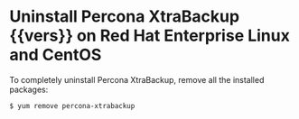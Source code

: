 # Uninstall Percona XtraBackup {{vers}} on Red Hat Enterprise Linux and CentOS

To completely uninstall Percona XtraBackup, remove all the installed packages:

```{.bash data-prompt="$"}
$ yum remove percona-xtrabackup
```